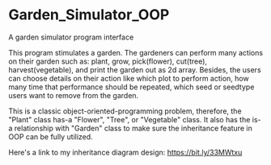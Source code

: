 # Garden_Simulator_OOP
A garden simulator program interface

This program stimulates a garden. The gardeners can perform many actions
on their garden such as: plant, grow, pick(flower), cut(tree),
harvest(vegetable), and print the garden out as 2d array. Besides,
the users can choose details on their action like which plot to perform
action, how many time that performance should be repeated, which seed or
seedtype users want to remove from the garden.

This is a classic object-oriented-programming problem, therefore, the "Plant"
class has-a "Flower", "Tree", or "Vegetable" class. It also has the is-a 
relationship with "Garden" class to make sure the inheritance feature in
OOP can be fully utilized.

Here's a link to my inheritance diagram design: https://bit.ly/33MWtxu
